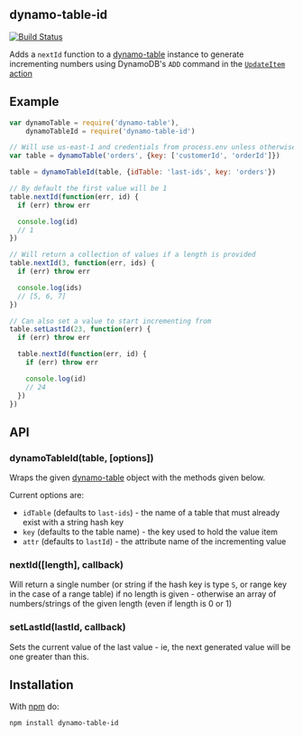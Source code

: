 dynamo-table-id
---------------

[![Build Status](https://secure.travis-ci.org/mhart/dynamo-table-id.png?branch=master)](http://travis-ci.org/mhart/dynamo-table-id)

Adds a `nextId` function to a [dynamo-table](https://github.com/mhart/dynamo-table) instance to
generate incrementing numbers using DynamoDB's `ADD` command in the
[`UpdateItem` action](http://docs.aws.amazon.com/amazondynamodb/latest/APIReference/API_UpdateItem.html)

Example
-------

```javascript
var dynamoTable = require('dynamo-table'),
    dynamoTableId = require('dynamo-table-id')

// Will use us-east-1 and credentials from process.env unless otherwise specified
var table = dynamoTable('orders', {key: ['customerId', 'orderId']})

table = dynamoTableId(table, {idTable: 'last-ids', key: 'orders'})

// By default the first value will be 1
table.nextId(function(err, id) {
  if (err) throw err

  console.log(id)
  // 1
})

// Will return a collection of values if a length is provided
table.nextId(3, function(err, ids) {
  if (err) throw err

  console.log(ids)
  // [5, 6, 7]
})

// Can also set a value to start incrementing from
table.setLastId(23, function(err) {
  if (err) throw err

  table.nextId(function(err, id) {
    if (err) throw err

    console.log(id)
    // 24
  })
})

```

API
---

### dynamoTableId(table, [options])

Wraps the given [dynamo-table](https://github.com/mhart/dynamo-table) object with the methods given below.

Current options are:

  - `idTable` (defaults to `last-ids`) - the name of a table that must already exist with a string hash key
  - `key` (defaults to the table name) - the key used to hold the value item
  - `attr` (defaults to `lastId`) - the attribute name of the incrementing value

### nextId([length], callback)

Will return a single number (or string if the hash key is type `S`, or range key in the case of a range table) if
no length is given - otherwise an array of numbers/strings of the given length (even if length is 0 or 1)

### setLastId(lastId, callback)

Sets the current value of the last value - ie, the next generated value will be one greater than this.

Installation
------------

With [npm](http://npmjs.org/) do:

```
npm install dynamo-table-id
```

